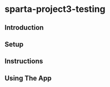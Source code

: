 # sparta-project3-testing

## **Introduction**
## **Setup**
## **Instructions**
## **Using The App**
